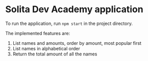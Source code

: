 # Solita Dev Academy application

To run the application, run 
`npm start` in the project directory.

The implemented features are:
1. List names and amounts, order by amount, most popular first
2. List names in alphabetical order
3. Return the total amount of all the names
